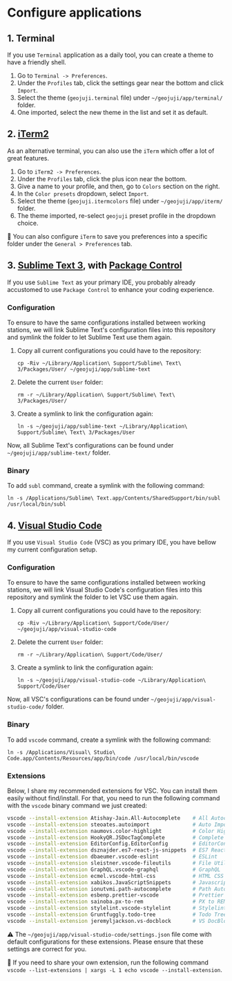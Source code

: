 # Configure applications

## 1. Terminal

If you use `Terminal` application as a daily tool, you can create a theme to have a friendly shell.

1. Go to `Terminal -> Preferences`.
1. Under the `Profiles` tab, click the settings gear near the bottom and click `Import`.
1. Select the theme (`geojuji.terminal` file) under `~/geojuji/app/terminal/` folder.
1. One imported, select the new theme in the list and set it as default.

## 2. [iTerm2](http://www.iterm2.com/index.html)

As an alternative terminal, you can also use the `iTerm` which offer a lot of great features.

1. Go to `iTerm2 -> Preferences`.
1. Under the `Profiles` tab, click the plus icon near the bottom.
1. Give a name to your profile, and then, go to `Colors` section on the right.
1. In the `Color presets` dropdown, select `Import`.
1. Select the theme (`geojuji.itermcolors` file) under `~/geojuji/app/iterm/` folder.
1. The theme imported, re-select `geojuji` preset profile in the dropdown choice.

:memo: You can also configure `iTerm` to save you preferences into a specific folder under the `General > Preferences` tab.

## 3. [Sublime Text 3](https://www.sublimetext.com/), with [Package Control](https://packagecontrol.io/)

If you use `Sublime Text` as your primary IDE, you probably already accustomed to use `Package Control` to enhance your coding experience.

### Configuration

To ensure to have the same configurations installed between working stations, we will link Sublime Text's configuration files into this repository and symlink the folder to let Sublime Text use them again.

1. Copy all current configurations you could have to the repository:

    ```
    cp -Riv ~/Library/Application\ Support/Sublime\ Text\ 3/Packages/User/ ~/geojuji/app/sublime-text
    ```

1. Delete the current `User` folder:

    ```
    rm -r ~/Library/Application\ Support/Sublime\ Text\ 3/Packages/User/
    ```

1. Create a symlink to link the configuration again:

    ```
    ln -s ~/geojuji/app/sublime-text ~/Library/Application\ Support/Sublime\ Text\ 3/Packages/User
    ```

Now, all Sublime Text's configurations can be found under `~/geojuji/app/sublime-text/` folder.

### Binary

To add `subl` command, create a symlink with the following command:

```
ln -s /Applications/Sublime\ Text.app/Contents/SharedSupport/bin/subl /usr/local/bin/subl
```

## 4. [Visual Studio Code](https://code.visualstudio.com/)

If you use `Visual Studio Code` (VSC) as you primary IDE, you have bellow my current configuration setup.

### Configuration

To ensure to have the same configurations installed between working stations, we will link Visual Studio Code's configuration files into this repository and symlink the folder to let VSC use them again.

1. Copy all current configurations you could have to the repository:

    ```
    cp -Riv ~/Library/Application\ Support/Code/User/ ~/geojuji/app/visual-studio-code
    ```

1. Delete the current `User` folder:

    ```
    rm -r ~/Library/Application\ Support/Code/User/
    ```

1. Create a symlink to link the configuration again:

    ```
    ln -s ~/geojuji/app/visual-studio-code ~/Library/Application\ Support/Code/User
    ```

Now, all VSC's configurations can be found under `~/geojuji/app/visual-studio-code/` folder.

### Binary

To add `vscode` command, create a symlink with the following command:

```
ln -s /Applications/Visual\ Studio\ Code.app/Contents/Resources/app/bin/code /usr/local/bin/vscode
```

### Extensions

Below, I share my recommended extensions for VSC. You can install them easily without find/install. For that, you need to run the following command with the `vscode` binary command we just created:

```bash
vscode --install-extension Atishay-Jain.All-Autocomplete    # All Autocomplete
vscode --install-extension steoates.autoimport              # Auto Import
vscode --install-extension naumovs.color-highlight          # Color Highlight
vscode --install-extension HookyQR.JSDocTagComplete         # Complete JSDoc Tags
vscode --install-extension EditorConfig.EditorConfig        # EditorConfig
vscode --install-extension dsznajder.es7-react-js-snippets  # ES7 React/Redux/GraphQL Snippets
vscode --install-extension dbaeumer.vscode-eslint           # ESLint
vscode --install-extension sleistner.vscode-fileutils       # File Utils
vscode --install-extension GraphQL.vscode-graphql           # GraphQL
vscode --install-extension ecmel.vscode-html-css            # HTML CSS Support
vscode --install-extension xabikos.JavaScriptSnippets       # Javascript ES6 Code Snippets
vscode --install-extension ionutvmi.path-autocomplete       # Path Autocomplete
vscode --install-extension esbenp.prettier-vscode           # Prettier Code Formatter
vscode --install-extension sainoba.px-to-rem                # PX to REM
vscode --install-extension stylelint.vscode-stylelint       # Stylelint
vscode --install-extension Gruntfuggly.todo-tree            # Todo Tree
vscode --install-extension jeremyljackson.vs-docblock       # VS DocBlockr
```

:warning: The `~/geojuji/app/visual-studio-code/settings.json` file come with default configurations for these extensions. Please ensure that these settings are correct for you.

:memo: If you need to share your own extension, run the following command `vscode --list-extensions | xargs -L 1 echo vscode --install-extension`.
